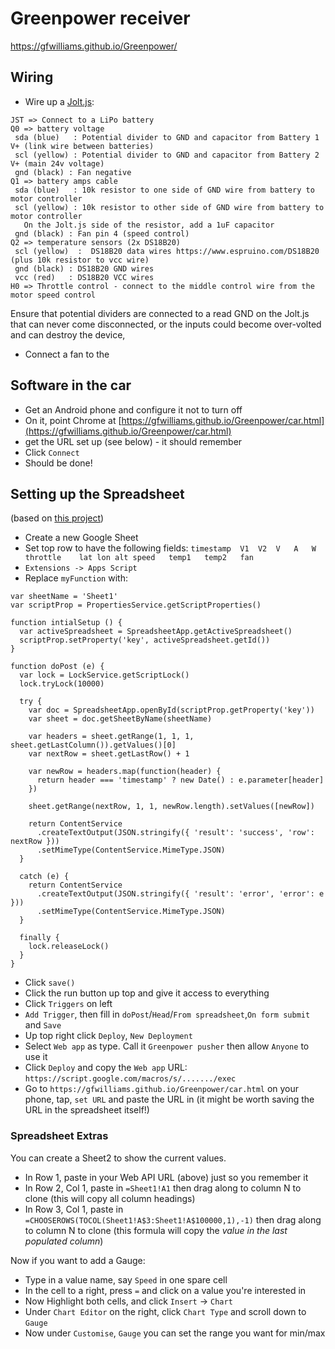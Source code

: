 Greenpower receiver
===================

https://gfwilliams.github.io/Greenpower/

## Wiring

* Wire up a [Jolt.js](https://www.espruino.com/Jolt.js):

```
JST => Connect to a LiPo battery
Q0 => battery voltage
 sda (blue)   : Potential divider to GND and capacitor from Battery 1 V+ (link wire between batteries)
 scl (yellow) : Potential divider to GND and capacitor from Battery 2 V+ (main 24v voltage)
 gnd (black) : Fan negative
Q1 => battery amps cable
 sda (blue)   : 10k resistor to one side of GND wire from battery to motor controller
 scl (yellow) : 10k resistor to other side of GND wire from battery to motor controller 
   On the Jolt.js side of the resistor, add a 1uF capacitor
 gnd (black) : Fan pin 4 (speed control)
Q2 => temperature sensors (2x DS18B20)
 scl (yellow)  :  DS18B20 data wires https://www.espruino.com/DS18B20 (plus 10k resistor to vcc wire)
 gnd (black) : DS18B20 GND wires
 vcc (red)   : DS18B20 VCC wires
H0 => Throttle control - connect to the middle control wire from the motor speed control
```

Ensure that potential dividers are connected to a read GND on the Jolt.js that can never come disconnected, or the
inputs could become over-volted and can destroy the device,

* Connect a fan to the 

## Software in the car

* Get an Android phone and configure it not to turn off 
* On it, point Chrome at [https://gfwilliams.github.io/Greenpower/car.html](https://gfwilliams.github.io/Greenpower/car.html)
* get the URL set up (see below) - it should remember
* Click `Connect`
* Should be done!

## Setting up the Spreadsheet

(based on [this project](https://github.com/jamiewilson/form-to-google-sheets))

* Create a new Google Sheet
* Set top row to have the following fields: `timestamp	V1	V2	V	A	W	throttle	lat	lon	alt	speed	temp1	temp2	fan`
* `Extensions -> Apps Script`
* Replace `myFunction` with:

```
var sheetName = 'Sheet1'
var scriptProp = PropertiesService.getScriptProperties()

function intialSetup () {
  var activeSpreadsheet = SpreadsheetApp.getActiveSpreadsheet()
  scriptProp.setProperty('key', activeSpreadsheet.getId())
}

function doPost (e) {
  var lock = LockService.getScriptLock()
  lock.tryLock(10000)

  try {
    var doc = SpreadsheetApp.openById(scriptProp.getProperty('key'))
    var sheet = doc.getSheetByName(sheetName)

    var headers = sheet.getRange(1, 1, 1, sheet.getLastColumn()).getValues()[0]
    var nextRow = sheet.getLastRow() + 1

    var newRow = headers.map(function(header) {
      return header === 'timestamp' ? new Date() : e.parameter[header]
    })

    sheet.getRange(nextRow, 1, 1, newRow.length).setValues([newRow])

    return ContentService
      .createTextOutput(JSON.stringify({ 'result': 'success', 'row': nextRow }))
      .setMimeType(ContentService.MimeType.JSON)
  }

  catch (e) {
    return ContentService
      .createTextOutput(JSON.stringify({ 'result': 'error', 'error': e }))
      .setMimeType(ContentService.MimeType.JSON)
  }

  finally {
    lock.releaseLock()
  }
}
```

* Click `save()`
* Click the run button up top and give it access to everything
* Click `Triggers` on left
* `Add Trigger`, then fill in `doPost`/`Head`/`From spreadsheet`,`On form submit` and `Save`
* Up top right click `Deploy`, `New Deployment`
* Select `Web app` as type. Call it `Greenpower pusher` then allow `Anyone` to use it
* Click `Deploy` and copy the `Web app` URL: `https://script.google.com/macros/s/......./exec`
* Go to `https://gfwilliams.github.io/Greenpower/car.html` on your phone, tap, `set URL` and paste the URL in
  (it might be worth saving the URL in the spreadsheet itself!)

### Spreadsheet Extras

You can create a Sheet2 to show the current values.

* In Row 1, paste in your Web API URL (above) just so you remember it
* In Row 2, Col 1, paste in `=Sheet1!A1` then drag along to column N to clone (this will copy all column headings)
* In Row 3, Col 1, paste in `=CHOOSEROWS(TOCOL(Sheet1!A$3:Sheet1!A$100000,1),-1)` then drag along to column N to clone (this formula will copy the *value in the last populated column*)

Now if you want to add a Gauge:

* Type in a value name, say `Speed` in one spare cell
* In the cell to a right, press `=` and click on a value you're interested in
* Now Highlight both cells, and click `Insert` -> `Chart`
* Under `Chart Editor` on the right, click `Chart Type` and scroll down to `Gauge`
* Now under `Customise`, `Gauge` you can set the range you want for min/max




